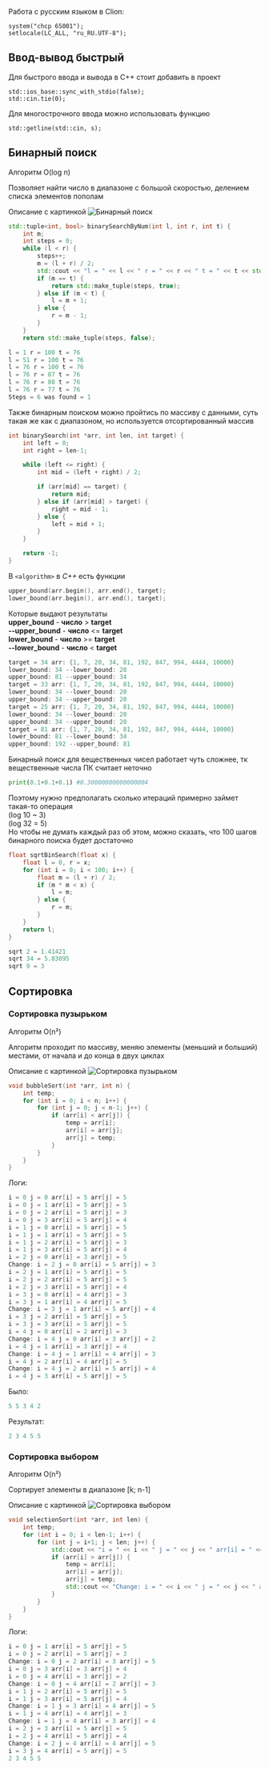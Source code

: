 Работа с русским языком в Clion:

```
system("chcp 65001");
setlocale(LC_ALL, "ru_RU.UTF-8");
```

## Ввод-вывод быстрый

Для быстрого ввода и вывода в C++ стоит добавить
в проект 

```
std::ios_base::sync_with_stdio(false);
std::cin.tie(0);
```

Для многострочного ввода можно использовать функцию

```
std::getline(std::cin, s);
```

## Бинарный поиск

Алгоритм O(log n)

Позволяет найти число в диапазоне с большой скоростью, делением списка элементов
пополам

Описание с картинкой
![Бинарный поиск](imagesWithDescription/binarySearch.jpg)

```C++
std::tuple<int, bool> binarySearchByNum(int l, int r, int t) {
    int m;
    int steps = 0;
    while (l < r) {
        steps++;
        m = (l + r) / 2;
        std::cout << "l = " << l << " r = " << r << " t = " << t << std::endl;
        if (m == t) {
            return std::make_tuple(steps, true);
        } else if (m < t) {
            l = m + 1;
        } else {
            r = m - 1;
        }
    }
    return std::make_tuple(steps, false);
```

```C++
l = 1 r = 100 t = 76
l = 51 r = 100 t = 76
l = 76 r = 100 t = 76
l = 76 r = 87 t = 76
l = 76 r = 80 t = 76
l = 76 r = 77 t = 76
Steps = 6 was found = 1
```

Также бинарным поиском можно пройтись по массиву с данными, суть такая же как с диапазоном, но
используется отсортированный массив
```C++
int binarySearch(int *arr, int len, int target) {
    int left = 0;
    int right = len-1;

    while (left <= right) {
        int mid = (left + right) / 2;

        if (arr[mid] == target) {
            return mid;
        } else if (arr[mid] > target) {
            right = mid - 1;
        } else {
            left = mid + 1;
        }
    }

    return -1;
}
```

В ```<algorithm>``` в *C++* есть функции 
```C++
upper_bound(arr.begin(), arr.end(), target);
lower_bound(arr.begin(), arr.end(), target);
```

Которые выдают результаты<br>
**upper_bound** - **число** > **target**<br>
**--upper_bound** - **число** <= **target**<br>
**lower_bound** - **число** >= **target**<br>
**--lower_bound** - **число** < **target**

```C++
target = 34 arr: {1, 7, 20, 34, 81, 192, 847, 994, 4444, 10000}
lower_bound: 34 --lower_bound: 20
upper_bound: 81 --upper_bound: 34
target = 33 arr: {1, 7, 20, 34, 81, 192, 847, 994, 4444, 10000}
lower_bound: 34 --lower_bound: 20
upper_bound: 34 --upper_bound: 20
target = 25 arr: {1, 7, 20, 34, 81, 192, 847, 994, 4444, 10000}
lower_bound: 34 --lower_bound: 20
upper_bound: 34 --upper_bound: 20
target = 81 arr: {1, 7, 20, 34, 81, 192, 847, 994, 4444, 10000}
lower_bound: 81 --lower_bound: 34
upper_bound: 192 --upper_bound: 81
```

Бинарный поиск для вещественных чисел работает чуть сложнее, тк
вещественные числа ПК считает неточно

```Python
print(0.1+0.1+0.1) #0.30000000000000004
```

Поэтому нужно предполагать сколько итераций примерно займет такая-то операция<br>
(log 10 ~ 3)<br>
(log 32 = 5)<br>
Но чтобы не думать каждый раз об этом, можно сказать, что 100 шагов бинарного поиска будет достаточно

```C++
float sqrtBinSearch(float x) {
    float l = 0, r = x;
    for (int i = 0; i < 100; i++) {
        float m = (l + r) / 2;
        if (m * m < x) {
            l = m;
        } else {
            r = m;
        }
    }
    return l;
}
```

```C++
sqrt 2 = 1.41421
sqrt 34 = 5.83095
sqrt 9 = 3
```

## Сортировка

### Сортировка пузырьком

Алгоритм O(n²)

Алгоритм проходит по массиву, 
меняю элементы (меньший и больший) местами,
от начала и до конца в двух циклах

Описание с картинкой
![Сортировка пузырьком](imagesWithDescription/bubbleSort.jpg)

```C++
void bubbleSort(int *arr, int n) {
    int temp;
    for (int i = 0; i < n; i++) {
        for (int j = 0; j < n-1; j++) {
            if (arr[i] < arr[j]) {
                temp = arr[i];
                arr[i] = arr[j];
                arr[j] = temp;
            }
        }
    }
}
```

Логи:
```C++
i = 0 j = 0 arr[i] = 5 arr[j] = 5
i = 0 j = 1 arr[i] = 5 arr[j] = 5
i = 0 j = 2 arr[i] = 5 arr[j] = 3
i = 0 j = 3 arr[i] = 5 arr[j] = 4
i = 1 j = 0 arr[i] = 5 arr[j] = 5
i = 1 j = 1 arr[i] = 5 arr[j] = 5
i = 1 j = 2 arr[i] = 5 arr[j] = 3
i = 1 j = 3 arr[i] = 5 arr[j] = 4
i = 2 j = 0 arr[i] = 3 arr[j] = 5
Change: i = 2 j = 0 arr[i] = 5 arr[j] = 3
i = 2 j = 1 arr[i] = 5 arr[j] = 5
i = 2 j = 2 arr[i] = 5 arr[j] = 5
i = 2 j = 3 arr[i] = 5 arr[j] = 4
i = 3 j = 0 arr[i] = 4 arr[j] = 3
i = 3 j = 1 arr[i] = 4 arr[j] = 5
Change: i = 3 j = 1 arr[i] = 5 arr[j] = 4
i = 3 j = 2 arr[i] = 5 arr[j] = 5
i = 3 j = 3 arr[i] = 5 arr[j] = 5
i = 4 j = 0 arr[i] = 2 arr[j] = 3
Change: i = 4 j = 0 arr[i] = 3 arr[j] = 2
i = 4 j = 1 arr[i] = 3 arr[j] = 4
Change: i = 4 j = 1 arr[i] = 4 arr[j] = 3
i = 4 j = 2 arr[i] = 4 arr[j] = 5
Change: i = 4 j = 2 arr[i] = 5 arr[j] = 4
i = 4 j = 3 arr[i] = 5 arr[j] = 5
```

Было:
```C++
5 5 3 4 2
```

Результат:
```C++
2 3 4 5 5
```

### Сортировка выбором

Алгоритм O(n²)

Сортирует элементы в диапазоне [k; n-1]

Описание с картинкой
![Cортировка выбором](imagesWithDescription/selectionSort.jpg)


```C++
void selectionSort(int *arr, int len) {
    int temp;
    for (int i = 0; i < len-1; i++) {
        for (int j = i+1; j < len; j++) {
            std::cout << "i = " << i << " j = " << j << " arr[i] = " << arr[i] << " arr[j] = " << arr[j] << std::endl;
            if (arr[i] > arr[j]) {
                temp = arr[i];
                arr[i] = arr[j];
                arr[j] = temp;
                std::cout << "Change: i = " << i << " j = " << j << " arr[i] = " << arr[i] << " arr[j] = " << arr[j] << std::endl;
            }
        }
    }
}
```

Логи:

```C++
i = 0 j = 1 arr[i] = 5 arr[j] = 5
i = 0 j = 2 arr[i] = 5 arr[j] = 3
Change: i = 0 j = 2 arr[i] = 3 arr[j] = 5
i = 0 j = 3 arr[i] = 3 arr[j] = 4
i = 0 j = 4 arr[i] = 3 arr[j] = 2
Change: i = 0 j = 4 arr[i] = 2 arr[j] = 3
i = 1 j = 2 arr[i] = 5 arr[j] = 5
i = 1 j = 3 arr[i] = 5 arr[j] = 4
Change: i = 1 j = 3 arr[i] = 4 arr[j] = 5
i = 1 j = 4 arr[i] = 4 arr[j] = 3
Change: i = 1 j = 4 arr[i] = 3 arr[j] = 4
i = 2 j = 3 arr[i] = 5 arr[j] = 5
i = 2 j = 4 arr[i] = 5 arr[j] = 4
Change: i = 2 j = 4 arr[i] = 4 arr[j] = 5
i = 3 j = 4 arr[i] = 5 arr[j] = 5
2 3 4 5 5
```